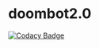 # doombot2.0
[![Codacy Badge](https://api.codacy.com/project/badge/Grade/afc6bdae4bbc473ebf36a170f3859a90)](https://app.codacy.com/gh/tylovejoy/doombot2.0?utm_source=github.com&utm_medium=referral&utm_content=tylovejoy/doombot2.0&utm_campaign=Badge_Grade_Settings)